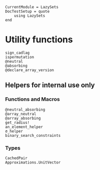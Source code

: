 ```@meta
CurrentModule = LazySets
DocTestSetup = quote
    using LazySets
end
```

# Utility functions

```@docs
sign_cadlag
ispermutation
@neutral
@absorbing
@declare_array_version
```

## Helpers for internal use only

### Functions and Macros

```@docs
@neutral_absorbing
@array_neutral
@array_absorbing
get_radius!
an_element_helper
σ_helper
binary_search_constraints
```

### Types

```@docs
CachedPair
Approximations.UnitVector
```
